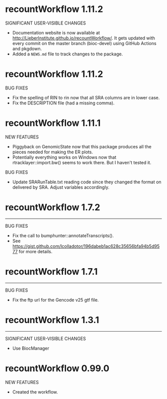 # recountWorkflow 1.11.2

SIGNIFICANT USER-VISIBLE CHANGES

* Documentation website is now available at
http://LieberInstitute.github.io/recountWorkflow/. It gets updated with every
commit on the master branch (bioc-devel) using GitHub Actions and pkgdown.
* Added a `NEWS.md` file to track changes to the package.

# recountWorkflow 1.11.2


BUG FIXES

* Fix the spelling of RIN to rin now that all SRA columns are in lower case.
* Fix the DESCRIPTION file (had a missing comma).


# recountWorkflow 1.11.1


NEW FEATURES

* Piggyback on GenomicState now that this package produces all the pieces
        needed for making the ER plots.
* Potentially everything works on Windows now that rtracklayer::import.bw()
        seems to work there. But I haven't tested it.

BUG FIXES

* Update SRARunTable.txt reading code since they changed the format on
        delivered by SRA. Adjust variables accordingly.

# recountWorkflow 1.7.2
------------------------

BUG FIXES

* Fix the call to bumphunter::annotateTranscripts().
* See https://gist.github.com/lcolladotor/196dabeb1ac628c35656bfa94b5d9577 for more details.


# recountWorkflow 1.7.1
------------------------

BUG FIXES

* Fix the ftp url for the Gencode v25 gtf file.


# recountWorkflow 1.3.1
------------------------

SIGNIFICANT USER-VISIBLE CHANGES

* Use BiocManager
    
# recountWorkflow 0.99.0


NEW FEATURES

* Created the workflow.
